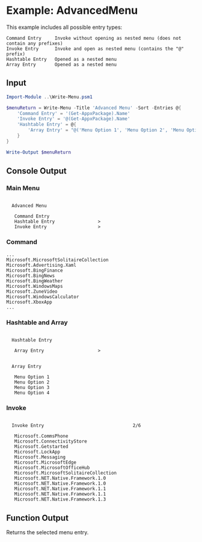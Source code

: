 # Example: AdvancedMenu

This example includes all possible entry types:

```
Command Entry     Invoke without opening as nested menu (does not contain any prefixes)
Invoke Entry      Invoke and open as nested menu (contains the "@" prefix)
Hashtable Entry   Opened as a nested menu
Array Entry       Opened as a nested menu
```

## Input

```powershell
Import-Module ..\Write-Menu.psm1

$menuReturn = Write-Menu -Title 'Advanced Menu' -Sort -Entries @{
    'Command Entry' = '(Get-AppxPackage).Name'
    'Invoke Entry' = '@(Get-AppxPackage).Name'
    'Hashtable Entry' = @{
        'Array Entry' = "@('Menu Option 1', 'Menu Option 2', 'Menu Option 3', 'Menu Option 4')"
    }
}

Write-Output $menuReturn
```

## Console Output

### Main Menu

```

  Advanced Menu

   Command Entry
   Hashtable Entry                >
   Invoke Entry                   >

```

### Command

```
...
Microsoft.MicrosoftSolitaireCollection
Microsoft.Advertising.Xaml
Microsoft.BingFinance
Microsoft.BingNews
Microsoft.BingWeather
Microsoft.WindowsMaps
Microsoft.ZuneVideo
Microsoft.WindowsCalculator
Microsoft.XboxApp
...
```

###  Hashtable and Array

```

  Hashtable Entry

   Array Entry                    >

```

```

  Array Entry

   Menu Option 1
   Menu Option 2
   Menu Option 3
   Menu Option 4

```

### Invoke

```

  Invoke Entry                                 2/6

   Microsoft.CommsPhone
   Microsoft.ConnectivityStore
   Microsoft.Getstarted
   Microsoft.LockApp
   Microsoft.Messaging
   Microsoft.MicrosoftEdge
   Microsoft.MicrosoftOfficeHub
   Microsoft.MicrosoftSolitaireCollection
   Microsoft.NET.Native.Framework.1.0
   Microsoft.NET.Native.Framework.1.0
   Microsoft.NET.Native.Framework.1.1
   Microsoft.NET.Native.Framework.1.1
   Microsoft.NET.Native.Framework.1.3

```

## Function Output

Returns the selected menu entry.